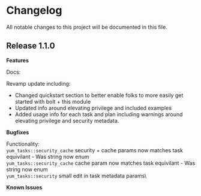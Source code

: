 # Changelog

All notable changes to this project will be documented in this file.

## Release 1.1.0

**Features**

Docs:

Revamp update including:
- Changed quickstart section to better enable folks to more easily get started with bolt + this module
- Updated info around elevating privilege and included examples
- Added usage info for each task and plan including warnings around elevating privilege and security metadata.

**Bugfixes**

Functionality:\
```yum_tasks::security_cache``` security + cache params now matches task equivilant - Was string now enum\
```yum_tasks::security_cache``` cache param now matches task equivilant - Was string now enum\
```yum_tasks::security``` small edit in task metadata params\

**Known Issues**